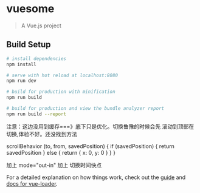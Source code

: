 # vuesome

> A Vue.js project

## Build Setup

``` bash
# install dependencies
npm install

# serve with hot reload at localhost:8080
npm run dev

# build for production with minification
npm run build

# build for production and view the bundle analyzer report
npm run build --report
```

注意：这边没用到缓存===》底下只是优化。切换鲁豫的时候会先 滚动到顶部在 切换,体验不好。还没找到方法

scrollBehavior (to, from, savedPosition) {
    if (savedPosition) {
      return savedPosition
    } else {
      return { x: 0, y: 0 }
    }
  }

加上 mode="out-in"
加上 切换时间快点


For a detailed explanation on how things work, check out the [guide](http://vuejs-templates.github.io/webpack/) and [docs for vue-loader](http://vuejs.github.io/vue-loader).

